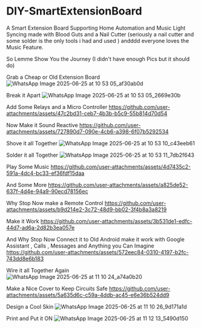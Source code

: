 # DIY-SmartExtensionBoard
A Smart Extension Board Supporting Home Automation and Music Light Syncing made with Blood Guts and a Nail Cutter (seriously a nail cutter and some solder is the only tools i had and used )
andddd everyone loves the Music Feature.

So Lemme Show You the Journey (I didn't have enough Pics but it should do)

Grab a Cheap or Old Extension Board
![WhatsApp Image 2025-06-25 at 10 53 05_af30ab0d](https://github.com/user-attachments/assets/bad857d6-184f-4f33-9339-f0415e54fe43)

Break it Apart
![WhatsApp Image 2025-06-25 at 10 53 05_2669e30b](https://github.com/user-attachments/assets/59d587f8-c73d-4680-acc8-ba15792408b2)

Add Some Relays and a Micro Controller
https://github.com/user-attachments/assets/47c2bd31-ceb7-4b3b-b5c9-55b814d70d54

Now Make it Sound Reactive
https://github.com/user-attachments/assets/727890d7-090e-4cb6-a398-6f07b5292534

Shove it all Together
![WhatsApp Image 2025-06-25 at 10 53 10_c43eeb61](https://github.com/user-attachments/assets/eeba8da7-2ea9-4c7e-8891-edc9b42b11f0)

Solder it all Together
![WhatsApp Image 2025-06-25 at 10 53 11_7db2f643](https://github.com/user-attachments/assets/2edfda79-58e6-430f-a33a-d5200823a36b)

Play Some Music
https://github.com/user-attachments/assets/4d7435c2-591a-4dc4-bc33-ef36fdf15daa

And Some More
https://github.com/user-attachments/assets/a825de52-637f-4d4e-94a9-90ecd78156ec

Why Stop Now make a Remote Control
https://github.com/user-attachments/assets/b9d214e2-3c72-48d9-bb02-3f4b8a3a8219

Make it Work
https://github.com/user-attachments/assets/3b531de1-edfc-44d7-ad6a-2d82b3ea057e

And Why Stop Now Connect it to Old Android make it work with
Google Assistant , Calls , Messages and Anything you Can Imagine
https://github.com/user-attachments/assets/572eec84-0310-4197-b2fc-743dd8e6b183

Wire it all Together Again
![WhatsApp Image 2025-06-25 at 11 10 24_a74a0b20](https://github.com/user-attachments/assets/0ff0efaf-bc48-4e2c-bb4e-06e8062c3d51)

Make a Nice Cover to Keep Circuits Safe
https://github.com/user-attachments/assets/5a635d6c-c59a-4ddb-ac45-e6e36b524dd9

Design a Cool Skin
![WhatsApp Image 2025-06-25 at 11 10 26_9d171a1d](https://github.com/user-attachments/assets/b9fff194-9872-4ec7-a21e-3f28fb9ddfe2)

Print and Put it ON
![WhatsApp Image 2025-06-25 at 11 12 13_5490d150](https://github.com/user-attachments/assets/60312caa-4bf2-4ed2-b915-eb4171638309)


